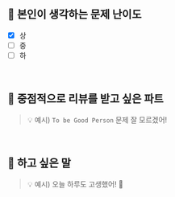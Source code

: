 ## 📌 본인이 생각하는 문제 난이도 
- [x] 상
- [ ] 중
- [ ] 하

<br>

## 📌 중점적으로 리뷰를 받고 싶은 파트
> 💡 예시) `To be Good Person` 문제 잘 모르겠어!

<br>

## 📌 하고 싶은 말
> 💡 예시) 오늘 하루도 고생했어! 🙇
